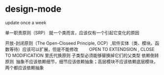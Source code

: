 # design-mode
update once a week

单一职责原则（SRP） 就一个类而言，应该仅有一个引起它变化的原因

开放-封闭原则（The Open-Closeed Principle, OCP）,软件实体（类、模块。函数等待）应该可以扩展，但是不能修改
          OPEN TO EXTENDSION , CLOSE TO MODIFICATION 
里氏代换原则 子类型必须能够替换掉它们的父类型
依赖倒转原则  抽象不应该依赖细节，细节应该依赖抽象；高层模块不应该依赖底层模块，两个都应该依赖抽象
